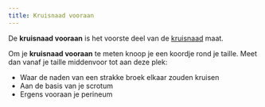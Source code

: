 ```yaml
---
title: Kruisnaad vooraan
---
```


De **kruisnaad vooraan** is het voorste deel van de [kruisnaad](/docs/measurements/crossseam/) maat.

Om je **kruisnaad vooraan** te meten knoop je een koordje rond je taille. Meet dan vanaf je taille middenvoor tot aan deze plek:

 - Waar de naden van een strakke broek elkaar zouden kruisen
 - Aan de basis van je scrotum
 - Ergens vooraan je perineum


